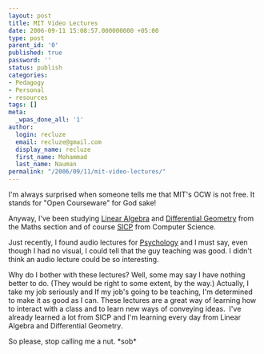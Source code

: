 ```yaml
---
layout: post
title: MIT Video Lectures
date: 2006-09-11 15:08:57.000000000 +05:00
type: post
parent_id: '0'
published: true
password: ''
status: publish
categories:
- Pedagogy
- Personal
- resources
tags: []
meta:
  _wpas_done_all: '1'
author:
  login: recluze
  email: recluze@gmail.com
  display_name: recluze
  first_name: Mohammad
  last_name: Nauman
permalink: "/2006/09/11/mit-video-lectures/"
---
```

I'm always surprised when someone tells me that MIT's OCW is not free. It stands for "Open Courseware" for God sake!

Anyway, I've been studying [Linear Algebra](http://ocw.mit.edu/OcwWeb/Mathematics/18-06Spring-2005/CourseHome/index.htm) and [Differential Geometry](http://ocw.mit.edu/OcwWeb/Mathematics/18-03Spring2004/CourseHome/index.htm) from the Maths section and of course [SICP](http://www.google.com/url?sa=t&ct=res&cd=1&url=http%3A%2F%2Fswiss.csail.mit.edu%2Fclasses%2F6.001%2Fabelson-sussman-lectures%2F&ei=unoFReKzMMvIwQH-g-3IBA&sig=__Vkap_Q43zSkUHClcYV4eUAML3zs=&sig2=-AbHxH5G5GeEjpvf4czr2Q) from Computer Science.

Just recently, I found audio lectures for [Psychology](http://ocw.mit.edu/OcwWeb/Brain-and-Cognitive-Sciences/9-00Fall-2004/CourseHome/index.htm) and I must say, even though I had no visual, I could tell that the guy teaching was good. I didn't think an audio lecture could be so interesting.

Why do I bother with these lectures? Well, some may say I have nothing better to do. (They would be right to some extent, by the way.) Actually, I take my job seriously and If my job's going to be teaching, I'm determined to make it as good as I can. These lectures are a great way of learning how to interact with a class and to learn new ways of conveying ideas.&nbsp; I've already learned a lot from SICP and I'm learning every day from Linear Algebra and Differential Geometry.

So please, stop calling me a nut. \*sob\*

